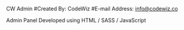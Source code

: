 CW Admin
#Created By: CodeWiz
#E-mail Address: info@codewiz.co

Admin Panel Developed using HTML / SASS / JavaScript
